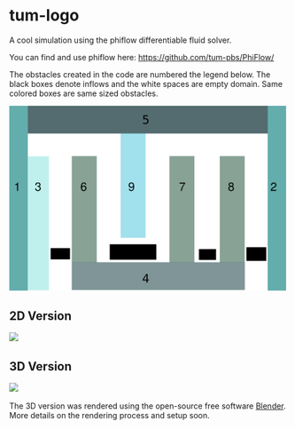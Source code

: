 # tum-logo
A cool simulation using the phiflow differentiable fluid solver.

You can find and use phiflow here: https://github.com/tum-pbs/PhiFlow/ 



The obstacles created in the code are numbered the legend below. The black boxes denote inflows and the white spaces are empty domain. Same colored boxes are same sized obstacles.

<img src="readme_imgs/obstacle_numbering_legend.png" width="500" />

## 2D Version

![](readme_imgs/tum2D.gif)

## 3D Version

![](readme_imgs/tum3D.gif)

The 3D version was rendered using the open-source free software [Blender](https://www.blender.org/). More details on the rendering process and setup soon.